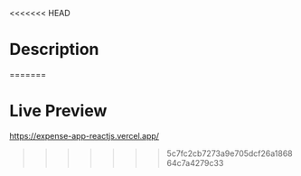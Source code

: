 <<<<<<< HEAD
# Description
=======
# Live Preview 

https://expense-app-reactjs.vercel.app/
>>>>>>> 5c7fc2cb7273a9e705dcf26a186864c7a4279c33
